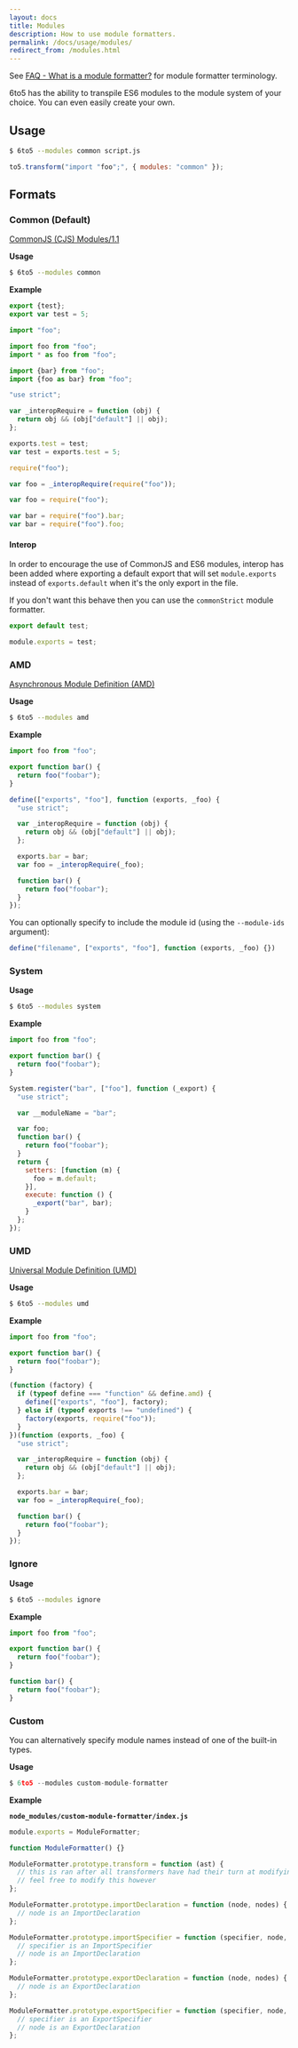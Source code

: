 ```yaml
---
layout: docs
title: Modules
description: How to use module formatters.
permalink: /docs/usage/modules/
redirect_from: /modules.html
---
```


See [FAQ - What is a module formatter?](/docs/faq#what-is-a-transformer)
for module formatter terminology.

<p class="lead">
  6to5 has the ability to transpile ES6 modules to the module system of your
  choice. You can even easily create your own.
</p>

## Usage

```sh
$ 6to5 --modules common script.js
```

```js
to5.transform("import "foo";", { modules: "common" });
```

## Formats

### Common (Default)

[CommonJS (CJS) Modules/1.1](http://wiki.commonjs.org/wiki/Modules/1.1)

**Usage**

```sh
$ 6to5 --modules common
```

**Example**

```js
export {test};
export var test = 5;

import "foo";

import foo from "foo";
import * as foo from "foo";

import {bar} from "foo";
import {foo as bar} from "foo";
```

```js
"use strict";

var _interopRequire = function (obj) {
  return obj && (obj["default"] || obj);
};

exports.test = test;
var test = exports.test = 5;

require("foo");

var foo = _interopRequire(require("foo"));

var foo = require("foo");

var bar = require("foo").bar;
var bar = require("foo").foo;
```

#### Interop

In order to encourage the use of CommonJS and ES6 modules, interop has been added
where exporting a default export that will set `module.exports` instead of
`exports.default` when it's the only export in the file.

If you don't want this behave then you can use the `commonStrict` module formatter.

```javascript
export default test;
```

```javascript
module.exports = test;
```

### AMD

[Asynchronous Module Definition (AMD)](https://github.com/amdjs/amdjs-api)

**Usage**

```sh
$ 6to5 --modules amd
```

**Example**

```js
import foo from "foo";

export function bar() {
  return foo("foobar");
}
```

```js
define(["exports", "foo"], function (exports, _foo) {
  "use strict";

  var _interopRequire = function (obj) {
    return obj && (obj["default"] || obj);
  };

  exports.bar = bar;
  var foo = _interopRequire(_foo);

  function bar() {
    return foo("foobar");
  }
});
```

You can optionally specify to include the module id (using the `--module-ids`
argument):

```js
define("filename", ["exports", "foo"], function (exports, _foo) {})
```

### System

**Usage**

```sh
$ 6to5 --modules system
```

**Example**

```js
import foo from "foo";

export function bar() {
  return foo("foobar");
}
```

```js
System.register("bar", ["foo"], function (_export) {
  "use strict";

  var __moduleName = "bar";

  var foo;
  function bar() {
    return foo("foobar");
  }
  return {
    setters: [function (m) {
      foo = m.default;
    }],
    execute: function () {
      _export("bar", bar);
    }
  };
});
```

### UMD

[Universal Module Definition (UMD)](https://github.com/umdjs/umd)

**Usage**

```sh
$ 6to5 --modules umd
```

**Example**

```js
import foo from "foo";

export function bar() {
  return foo("foobar");
}
```

```js
(function (factory) {
  if (typeof define === "function" && define.amd) {
    define(["exports", "foo"], factory);
  } else if (typeof exports !== "undefined") {
    factory(exports, require("foo"));
  }
})(function (exports, _foo) {
  "use strict";

  var _interopRequire = function (obj) {
    return obj && (obj["default"] || obj);
  };

  exports.bar = bar;
  var foo = _interopRequire(_foo);

  function bar() {
    return foo("foobar");
  }
});
```

### Ignore

**Usage**

```sh
$ 6to5 --modules ignore
```

**Example**

```js
import foo from "foo";

export function bar() {
  return foo("foobar");
}
```

```js
function bar() {
  return foo("foobar");
}
```

### Custom

You can alternatively specify module names instead of one of the built-in types.

**Usage**

```js
$ 6to5 --modules custom-module-formatter
```

**Example**

**`node_modules/custom-module-formatter/index.js`**

```js
module.exports = ModuleFormatter;

function ModuleFormatter() {}

ModuleFormatter.prototype.transform = function (ast) {
  // this is ran after all transformers have had their turn at modifying the ast
  // feel free to modify this however
};

ModuleFormatter.prototype.importDeclaration = function (node, nodes) {
  // node is an ImportDeclaration
};

ModuleFormatter.prototype.importSpecifier = function (specifier, node, nodes) {
  // specifier is an ImportSpecifier
  // node is an ImportDeclaration
};

ModuleFormatter.prototype.exportDeclaration = function (node, nodes) {
  // node is an ExportDeclaration
};

ModuleFormatter.prototype.exportSpecifier = function (specifier, node, nodes) {
  // specifier is an ExportSpecifier
  // node is an ExportDeclaration
};
```
